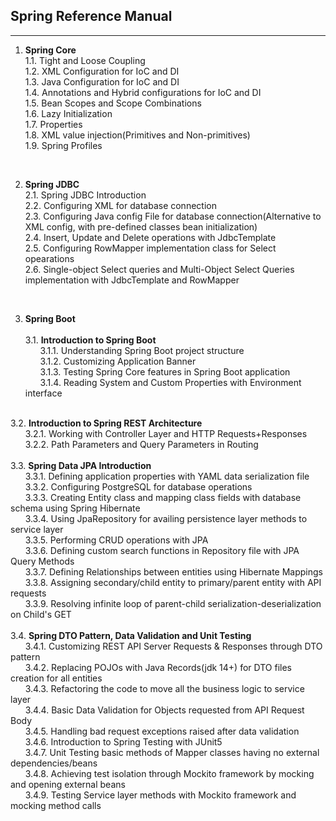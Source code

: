 ## Spring Reference Manual
<hr/>

1. <strong>Spring Core</strong><br>
1.1. Tight and Loose Coupling <br>
1.2. XML Configuration for IoC and DI <br>
1.3. Java Configuration for IoC and DI<br>
1.4. Annotations and Hybrid configurations for IoC and DI<br>
1.5. Bean Scopes and Scope Combinations<br>
1.6. Lazy Initialization<br>
1.7. Properties<br>
1.8. XML value injection(Primitives and Non-primitives)<br>
1.9. Spring Profiles<br>

<br>

2. <strong>Spring JDBC</strong><br>
2.1. Spring JDBC Introduction <br>
2.2. Configuring XML for database connection <br>
2.3. Configuring Java config File for database connection(Alternative to XML config, with pre-defined classes bean initialization) <br>
2.4. Insert, Update and Delete operations with JdbcTemplate <br>
2.5. Configuring RowMapper implementation class for Select opearations <br>
2.6. Single-object Select queries and Multi-Object Select Queries implementation with JdbcTemplate and RowMapper<br>

<br>

3. <strong>Spring Boot</strong><br><br>
3.1. <strong>Introduction to Spring Boot</strong> <br>
&nbsp; &nbsp; &nbsp; 3.1.1. Understanding Spring Boot project structure<br>
&nbsp; &nbsp; &nbsp; 3.1.2. Customizing Application Banner <br>
&nbsp; &nbsp; &nbsp; 3.1.3. Testing Spring Core features in Spring Boot application <br>
&nbsp; &nbsp; &nbsp; 3.1.4. Reading System and Custom Properties with Environment interface <br>
<br>
3.2. <strong>Introduction to Spring REST Architecture</strong> <br>
&nbsp; &nbsp; &nbsp; 3.2.1. Working with Controller Layer and HTTP Requests+Responses <br>
&nbsp; &nbsp; &nbsp; 3.2.2. Path Parameters and Query Parameters in Routing <br>
<br>
3.3. <strong>Spring Data JPA Introduction</strong><br>
&nbsp; &nbsp; &nbsp; 3.3.1. Defining application properties with YAML data serialization file <br>
&nbsp; &nbsp; &nbsp; 3.3.2. Configuring PostgreSQL for database operations <br>
&nbsp; &nbsp; &nbsp; 3.3.3. Creating Entity class and mapping class fields with database schema using Spring Hibernate <br>
&nbsp; &nbsp; &nbsp; 3.3.4. Using JpaRepository for availing persistence layer methods to service layer <br>
&nbsp; &nbsp; &nbsp; 3.3.5. Performing CRUD operations with JPA <br>
&nbsp; &nbsp; &nbsp; 3.3.6. Defining custom search functions in Repository file with JPA Query Methods <br>
&nbsp; &nbsp; &nbsp; 3.3.7. Defining Relationships between entities using Hibernate Mappings <br>
&nbsp; &nbsp; &nbsp; 3.3.8. Assigning secondary/child entity to primary/parent entity with API requests <br>
&nbsp; &nbsp; &nbsp; 3.3.9. Resolving infinite loop of parent-child serialization-deserialization on Child's GET<br>
<br>
3.4. <strong>Spring DTO Pattern, Data Validation and Unit Testing</strong><br>
&nbsp; &nbsp; &nbsp; 3.4.1. Customizing REST API Server Requests & Responses through DTO pattern<br>
&nbsp; &nbsp; &nbsp; 3.4.2. Replacing POJOs with Java Records(jdk 14+) for DTO files creation for all entities<br>
&nbsp; &nbsp; &nbsp; 3.4.3. Refactoring the code to move all the business logic to service layer<br>
&nbsp; &nbsp; &nbsp; 3.4.4. Basic Data Validation for Objects requested from API Request Body<br>
&nbsp; &nbsp; &nbsp; 3.4.5. Handling bad request exceptions raised after data validation<br>
&nbsp; &nbsp; &nbsp; 3.4.6. Introduction to Spring Testing with JUnit5<br>
&nbsp; &nbsp; &nbsp; 3.4.7. Unit Testing basic methods of Mapper classes having no external dependencies/beans<br>
&nbsp; &nbsp; &nbsp; 3.4.8. Achieving test isolation through Mockito framework by mocking and opening external beans<br>
&nbsp; &nbsp; &nbsp; 3.4.9. Testing Service layer methods with Mockito framework and mocking method calls<br>